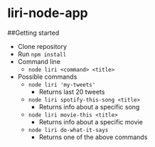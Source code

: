 # liri-node-app
##Getting started
* Clone repository
* Run `npm install`
* Command line
  * `node liri <command> <title>`
* Possible commands
  * `node liri 'my-tweets'`
    * Returns last 20 tweets
  * `node liri spotify-this-song <title>`
    * Returns info about a specific song
  * `node liri movie-this <title>`
    * Returns info about a specific movie
  * `node liri do-what-it-says`
    * Returns one of the above commands
